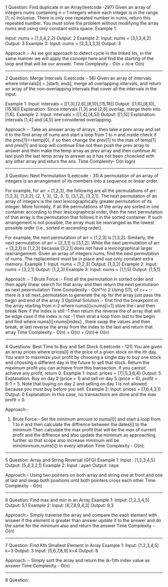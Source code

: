 1 Question:
Find duplicate in an Array(leetcode -287)
Given an array of integers nums containing n + 1 integers where each integer is in the range [1, n] inclusive.
There is only one repeated number in nums, return this repeated number.
You must solve the problem without modifying the array nums and using only constant extra space.
Example 1:

Input: nums = [1,3,4,2,2]
Output: 2
Example 2:
Input: nums = [3,1,3,4,2]
Output: 3
Example 3:
Input: nums = [3,3,3,3,3]
Output: 3

Approach :-
As we got approach to detect cycle in the linked lits, in the same manner we will apply the concept here and find the starting of the loop and that will be our answer.
Time Complexity - O(n + n)=> O(n)
________________________

2 Question:
Merge Intervals (Leetcode - 56)
Given an array of intervals where intervals[i] = [starti, endi], merge all overlapping intervals, and return an array of the non-overlapping intervals that cover all the intervals in the input.

Example 1:
Input: intervals = [[1,3],[2,6],[8,10],[15,18]]
Output: [[1,6],[8,10],[15,18]]
Explanation: Since intervals [1,3] and [2,6] overlap, merge them into [1,6].
Example 2:
Input: intervals = [[1,4],[4,5]]
Output: [[1,5]]
Explanation: Intervals [1,4] and [4,5] are considered overlapping.

Approach :-
Take an answer array of arrays , then take a prev array and set it to the first array of nums and start a loop from 1 to n and inside check if the prev[1]>=temp[0], if so then change the prev[1] to the max of temp[1] and prev[1] and loop will continue 
Else not then push the prev array to answer and then make the temp array as prev array and then continue 
At last push the last temp array to answer as it has not been chcecked with any other array
and return the ans.
Time Complexity- O(n logn)

______________________

3 Question:
Next Permutation (Leetcode - 31)
A permutation of an array of integers is an arrangement of its members into a sequence or linear order.

For example, for arr = [1,2,3], the following are all the permutations of arr: [1,2,3], [1,3,2], [2, 1, 3], [2, 3, 1], [3,1,2], [3,2,1].
The next permutation of an array of integers is the next lexicographically greater permutation of its integer. More formally, if all the permutations of the array are sorted in one container according to their lexicographical order, then the next permutation of that array is the permutation that follows it in the sorted container. If such arrangement is not possible, the array must be rearranged as the lowest possible order (i.e., sorted in ascending order).

For example, the next permutation of arr = [1,2,3] is [1,3,2].
Similarly, the next permutation of arr = [2,3,1] is [3,1,2].
While the next permutation of arr = [3,2,1] is [1,2,3] because [3,2,1] does not have a lexicographical larger rearrangement.
Given an array of integers nums, find the next permutation of nums.
The replacement must be in place and use only constant extra memory.
Example 1:
Input: nums = [1,2,3]
Output: [1,3,2]
Example 2:
Input: nums = [3,2,1]
Output: [1,2,3]
Example 3:
Input: nums = [1,1,5]
Output: [1,5,1]

Approach :-
1 Brute Force :- Find all the permutation in sorted order and then apply linear search for that array and then return the next permutaion as next pewrmutation
Time Compllexity - O(n!*n)
2 Using STL of c++ :- there is a stl next_permutation to generate the np for the array just pass the begin and end of the array
3 Optimal Solution :- first find the breakpoint in the array starting from n-2 where nums[i]<nums[i+1] store the i and then break
Now if the index is still -1 then return the reverse the of array that will be edge case
if the index is not -1 then strat a loop from last to the begin and find where nums[i]>nums[index] , there swap the values and then break;
at last reverse the array from the index to the last and return that array
Time Complexity - O(n) + O(n) + O(n)=> O(n)

_____________________________________________

4 Questions:
Best Time to Buy and Sell Stock (Leetcode - 121)
You are given an array prices where prices[i] is the price of a given stock on the ith day.
You want to maximize your profit by choosing a single day to buy one stock and choosing a different day in the future to sell that stock.
Return the maximum profit you can achieve from this transaction. If you cannot achieve any profit, return 0.
Example 1:
Input: prices = [7,1,5,3,6,4]
Output: 5
Explanation: Buy on day 2 (price = 1) and sell on day 5 (price = 6), profit = 6-1 = 5.
Note that buying on day 2 and selling on day 1 is not allowed because you must buy before you sell.
Example 2:
Input: prices = [7,6,4,3,1]
Output: 0
Explanation: In this case, no transactions are done and the max profit = 0.

Approach:-
1. Brute Force:- Set the minimum amount to nums[0] and start a loop from 1 to n and then calculate the diffrence between the dates[i] to the minimum
Then calculate the max profit that will be the max of current profit and the diffrence and also update the minimum as approaching further so that scope also increase 
minimum will be min(minmum,nums[i]) in every ietration
Time Complexity - O(n);

_______________________________________________

5 Question:
Array and String Reversal (GFG)
Example 1:
Input : [1,2,3,4,5]
Output: [5,4,3,2,1]
Example 2:
Input : ayan
Output: naya

Approach:-
Using two pointers on both array and string one at front and one at last and swap both positions until both pointers cross each other
Time Complexity - O(n)

___________________________________________________

6 Question:
Find max and min in an Array
Example 1:
Intput: [1,2,3,4,5]
Output: 5,1
Example 2:
Input: [6,7,8,9,4,3]
Output: 9,3

Approach:-
Simply traverse the array and compare the each element with answer if the element is greater than answer update it to the answer and do the same for the minimum also and return the answer
Time Complexity - O(n)

___________________________________________________

7 Question:
Find Kth Smallest Element in Array
Example 1:
Input: [1,2,3,4,5] k=3
Output: 3
Input: [5,6,7,8,9] k=4
Output: 8

Approach :- Simply sort the array and return the (k-1)th index value as answer
Time Complexity - O(n)

_______________________________________________________

8 Question:

